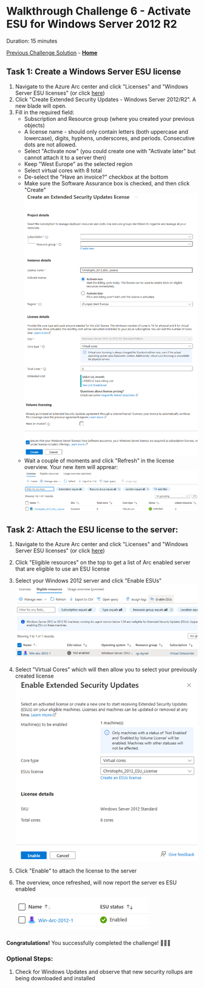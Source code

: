 # Walkthrough Challenge 6 - Activate ESU for Windows Server 2012 R2

Duration: 15 minutes

[Previous Challenge Solution](../challenge-5/solution.md) - **[Home](../../Readme.md)**


## Task 1: Create a Windows Server ESU license

1. Navigate to the Azure Arc center and click "Licenses" and "Windows Server ESU licenses" (or click [here](https://portal.azure.com/#view/Microsoft_Azure_ArcCenterUX/ArcCenterMenuBlade/~/license))
2. Click "Create Extended Security Updates - Windows Server 2012/R2". A new blade will open.
3. Fill in the required field:
    - Subscription and Resource group (where you created your previous objects)
    - A license name - should only contain letters (both uppercase and lowercase), digits, hyphens, underscores, and periods. Consecutive dots are not allowed.
    - Select "Activate now" (you could create one with "Activate later" but cannot attach it to a server then)
    - Keep "West Europe" as the selected region
    - Select virtual cores with 8 total
    - De-select the "Have an invoice?" checkbox at the bottom
    - Make sure the Software Assurance box is checked, and then click "Create"
    ![alt text](img/image1.png)
    ![alt text](img/image2.png)
    - Wait a couple of moments and click "Refresh" in the license overview. Your new item will apprear:
    ![alt text](img/image3.png)
### 



## Task 2: Attach the ESU license to the server: 

1. Navigate to the Azure Arc center and click "Licenses" and "Windows Server ESU licenses" (or click [here](https://portal.azure.com/#view/Microsoft_Azure_ArcCenterUX/ArcCenterMenuBlade/~/license))
2. Click "Eligible resources" on the top to get a list of Arc enabled server that are eligible to use an ESU license
3. Select your Windows 2012 server and click "Enable ESUs"
![alt text](img/image4.png)
4. Select "Virtual Cores" which will then allow you to select your previously created license
![alt text](img/image5.png)
5. Click "Enable" to attach the license to the server
6. The overview, once refreshed, will now report the server es ESU enabled

    ![alt text](img/image6.png)



###
**Congratulations!** You successfully completed the challenge! 🚀🚀🚀

### Optional Steps:  
1. Check for Windows Updates and observe that new security rollups are being downloaded and installed